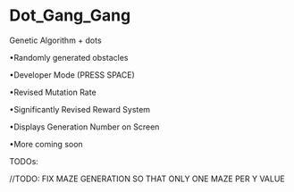 # Dot_Gang_Gang
Genetic Algorithm + dots

•Randomly generated obstacles

•Developer Mode (PRESS SPACE)

•Revised Mutation Rate

•Significantly Revised Reward System

•Displays Generation Number on Screen

•More coming soon





TODOs:

  //TODO: FIX MAZE GENERATION SO THAT ONLY ONE MAZE PER Y VALUE
  
